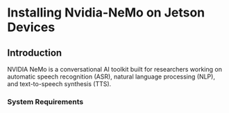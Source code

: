 # Installing Nvidia-NeMo on Jetson Devices

## Introduction
NVIDIA NeMo is a conversational AI toolkit built for researchers working on automatic speech recognition (ASR), natural language processing (NLP), and text-to-speech synthesis (TTS).

### System Requirements

